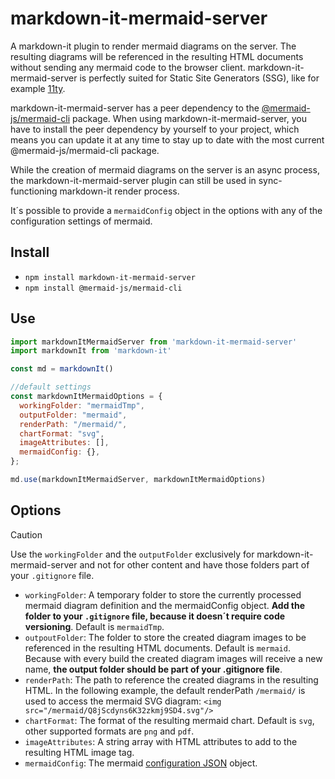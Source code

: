 # markdown-it-mermaid-server

A markdown-it plugin to render mermaid diagrams on the server. The resulting diagrams will be referenced in the resulting HTML documents without sending any mermaid code to the browser client. markdown-it-mermaid-server is perfectly suited for Static Site Generators (SSG), like for example [11ty](https://www.11ty.dev).

markdown-it-mermaid-server has a peer dependency to the [@mermaid-js/mermaid-cli](https://www.npmjs.com/package/@mermaid-js/mermaid-cli/) package. When using markdown-it-mermaid-server, you have to install the peer dependency by yourself to your project, which means you can update it at any time to stay up to date with the most current @mermaid-js/mermaid-cli package.

While the creation of mermaid diagrams on the server is an async process, the markdown-it-mermaid-server plugin can still be used in sync-functioning markdown-it render process.

It´s possible to provide a `mermaidConfig` object in the options with any of the configuration settings of mermaid.

## Install

- `npm install markdown-it-mermaid-server`
- `npm install @mermaid-js/mermaid-cli`

## Use

```js
import markdownItMermaidServer from 'markdown-it-mermaid-server'
import markdownIt from 'markdown-it'

const md = markdownIt()

//default settings
const markdownItMermaidOptions = {
  workingFolder: "mermaidTmp",
  outputFolder: "mermaid",
  renderPath: "/mermaid/",
  chartFormat: "svg",
  imageAttributes: [],
  mermaidConfig: {},
};

md.use(markdownItMermaidServer, markdownItMermaidOptions)
```

## Options

> [!CAUTION]
> Use the `workingFolder` and the `outputFolder` exclusively for markdown-it-mermaid-server and not for other content and have those folders part of your `.gitignore` file.

- `workingFolder`: A temporary folder to store the currently processed mermaid diagram definition and the mermaidConfig object. **Add the folder to your `.gitignore` file, because it doesn´t require code versioning**. Default is `mermaidTmp`.
- `outpoutFolder`: The folder to store the created diagram images to be referenced in the resulting HTML documents. Default is `mermaid`. Because with every build the created diagram images will receive a new name, **the output folder should be part of your .gitignore file**.
- `renderPath`: The path to reference the created diagrams in the resulting HTML. In the following example, the default renderPath `/mermaid/` is used to access the mermaid SVG diagram: `<img src="/mermaid/Q8jScdyns6K32zkmj9SD4.svg"/>`
- `chartFormat`: The format of the resulting mermaid chart. Default is `svg`, other supported formats are `png` and `pdf`.
- `imageAttributes`: A string array with HTML attributes to add to the resulting HTML image tag.
- `mermaidConfig`: The mermaid [configuration JSON](https://mermaid.js.org/config/schema-docs/config.html) object.
